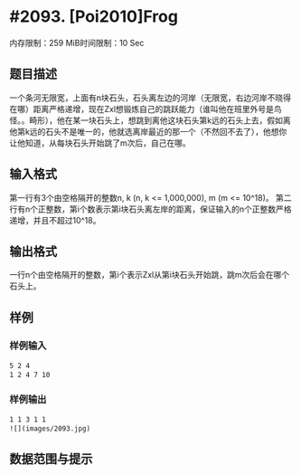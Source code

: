 # #2093. [Poi2010]Frog

内存限制：259 MiB时间限制：10 Sec

## 题目描述

一个条河无限宽，上面有n块石头，石头离左边的河岸（无限宽，右边河岸不晓得在哪）距离严格递增，现在Zxl想锻炼自己的跳跃能力（谁叫他在班里外号是鸟怪。。畸形），他在某一块石头上，想跳到离他这块石头第k远的石头上去，假如离他第k远的石头不是唯一的，他就选离岸最近的那一个（不然回不去了），他想你让他知道，从每块石头开始跳了m次后，自己在哪。

## 输入格式

第一行有3个由空格隔开的整数n, k (n, k <= 1,000,000), m (m <= 10^18)。
第二行有n个正整数，第i个数表示第i块石头离左岸的距离，保证输入的n个正整数严格递增，并且不超过10^18。

## 输出格式

一行n个由空格隔开的整数，第i个表示Zxl从第i块石头开始跳，跳m次后会在哪个石头上。

## 样例

### 样例输入

    
    5 2 4
    1 2 4 7 10
    
    
    

### 样例输出

    
    1 1 3 1 1
    ![](images/2093.jpg)
    

## 数据范围与提示

